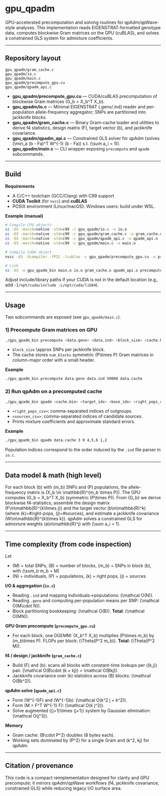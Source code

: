 # gpu_qpadm

GPU-accelerated precomputation and solving routines for qpAdm/qpWave-style analyses.
This implementation reads EIGENSTRAT-formatted genotype data, computes blockwise Gram matrices on the GPU (cuBLAS),
and solves a constrained GLS system for admixture coefficients.

---

## Repository layout

```
gpu_qpadm/gram_cache.c
gpu_qpadm/io.c
gpu_qpadm/main.c
gpu_qpadm/precompute_gpu.cu
gpu_qpadm/qpadm_api.c
```

- **gpu_qpadm/precompute_gpu.cu** — CUDA/cuBLAS precomputation of blockwise Gram matrices \(G_b = X_b^T X_b\).
- **gpu_qpadm/io.c** — Minimal EIGENSTRAT (.geno/.ind) reader and per-population allele-frequency aggregator; SNPs are partitioned into jackknife blocks.
- **gpu_qpadm/gram_cache.c** — Binary Gram-cache loader and utilities to derive f4 statistics, design matrix \(F\), target vector \(b\), and jackknife covariance.
- **gpu_qpadm/qpadm_api.c** — Constrained GLS solver for qpAdm (solves \(\min_a (b - Fa)^T W^{-1} (b - Fa)\) s.t. \(\sum a_i = 1\)).
- **gpu_qpadm/main.c** — CLI wrapper exposing `precompute` and `qpadm` subcommands.

---

## Build

**Requirements**
- A C/C++ toolchain (GCC/Clang) with C99 support
- **CUDA Toolkit** (for `nvcc`) and **cuBLAS**
- POSIX environment (Linux/macOS). Windows users: build under WSL.

**Example (manual)**
```bash
# Compile CPU objects
cc -O3 -march=native -std=c99 -c gpu_qpadm/io.c -o io.o
cc -O3 -march=native -std=c99 -c gpu_qpadm/gram_cache.c -o gram_cache.o
cc -O3 -march=native -std=c99 -c gpu_qpadm/qpadm_api.c -o qpadm_api.o
cc -O3 -march=native -std=c99 -c gpu_qpadm/main.c -o main.o

# Compile CUDA object
nvcc -O3 -Xcompiler -fPIC -lcublas -c gpu_qpadm/precompute_gpu.cu -o precompute_gpu.o

# Link
cc -O3 -o gpu_qpadm_bin main.o io.o gram_cache.o qpadm_api.o precompute_gpu.o -lcublas -lcudart -lm
```

Adjust include/library paths if your CUDA is not in the default location (e.g., add `-I/opt/cuda/include -L/opt/cuda/lib64`).

---

## Usage

Two subcommands are exposed (see `gpu_qpadm/main.c`).

### 1) Precompute Gram matrices on GPU
```bash
./gpu_qpadm_bin precompute <data.geno> <data.ind> <block_size> <cache.bin>
```
- `block_size` \approx SNPs per jackknife block.
- The cache stores `num_blocks` symmetric \(P\times P\) Gram matrices in column-major order with a small header.

**Example**
```bash
./gpu_qpadm_bin precompute data.geno data.ind 50000 data.cache
```

### 2) Run qpAdm on a precomputed cache
```bash
./gpu_qpadm_bin qpadm <cache.bin> <target_idx> <base_idx> <right_pops_csv> <sources_csv>
```
- `<right_pops_csv>`: comma-separated indices of outgroups.
- `<sources_csv>`: comma-separated indices of candidate sources.
- Prints mixture coefficients and approximate standard errors.

**Example**
```bash
./gpu_qpadm_bin qpadm data.cache 3 0 4,5,6 1,2
```

Population indices correspond to the order induced by the `.ind` file parser in `io.c`.

---

## Data model & math (high level)

For each block \(b\) with \(m_b\) SNPs and \(P\) populations, the allele-frequency matrix is \(X_b \in \mathbb{R}^{m_b \times P}\).
The GPU computes \(G_b = X_b^T X_b\) (symmetric \(P\times P\)). From \{G_b\} we derive blockwise f4-statistics,
assemble the design matrix \(F\in\mathbb{R}^{k\times j}\) and the target vector \(b\in\mathbb{R}^k\) (where \(k\)=#right-pops, \(j\)=#sources),
and estimate a jackknife covariance \(W\in\mathbb{R}^{k\times k}\). qpAdm solves a constrained GLS for admixture weights \(a\in\mathbb{R}^j\) with \(\sum a_i = 1\).

---

## Time complexity (from code inspection)

Let
- \(M\) = total SNPs, \(B\) = number of blocks, \(m_b\) = SNPs in block \(b\), with \(\sum_b m_b = M\)
- \(N\) = individuals, \(P\) = populations, \(k\) = right pops, \(j\) = sources

**I/O & aggregation (`io.c`)**
- Reading `.ind` and mapping individuals→populations: \(\mathcal O(N)\).
- Reading `.geno` and computing per-population means per SNP: \(\mathcal O(M\cdot N)\).
- Block partitioning bookkeeping: \(\mathcal O(B)\).
**Total**: \(\mathcal O(MN)\).

**GPU Gram precompute (`precompute_gpu.cu`)**
- For each block, one DGEMM: \(X_b^T X_b\) multiplies \(P\times m_b\) by \(m_b\times P\).
  FLOPs per block: \(\Theta(P^2 m_b)\).
**Total**: \(\Theta(P^2 M)\).

**f4 / design / jackknife (`gram_cache.c`)**
- Build \(F\) and \(b\): scans all blocks with constant-time lookups per \((k,j)\) pair.  \(\mathcal O(B\cdot (k + kj)) = \mathcal O(Bkj)\).
- Jackknife covariance over \(k\) statistics across \(B\) blocks: \(\mathcal O(Bk^2)\).

**qpAdm solve (`qpadm_api.c`)**
- Form \(W^{-1}F\) and \(W^{-1}b\): \(\mathcal O(k^2 j + k^2)\).
- Form \(M = F^T W^{-1} F\): \(\mathcal O(k j^2)\).
- Solve augmented \((j+1)\times (j+1)\) system by Gaussian elimination: \(\mathcal O(j^3)\).

**Memory**
- Gram cache: \(B\cdot P^2\) doubles (8 bytes each).
- Working sets dominated by \(P^2\) for a single Gram and \(k^2, kj\) for qpAdm.

---

## Citation / provenance

This code is a compact reimplementation designed for clarity and GPU precompute; it mirrors qpAdm/qpWave workflows (f4, jackknife covariance, constrained GLS) while reducing legacy I/O surface area.
